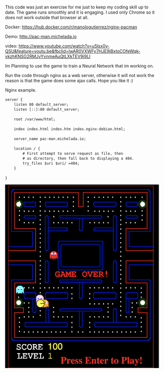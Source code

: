 This code was just an exercise for me just to keep my coding skill up to date. The game runs smoothly and it is engaging. I used only Chrome so it does not work outside that browser at all.

Docker: https://hub.docker.com/r/manologutierrez/nginx-pacman

Demo: http://pac-man.michelada.io

video: https://www.youtube.com/watch?v=u5lsx0y-QSU&feature=youtu.be&fbclid=IwAR0VXWFy7HJE9jBxtoCOfeWqk-ykzhKNSG2RMJvYvnmeAuQtLXkTEV9i9LI

Im Planning to use the game to train a Neural Network that im working on.

Run the code through nginx as a web server, otherwise it will not work the reason is that the game does some ajax calls. Hope you like it :)

Nginx example.
```
server {
	listen 80 default_server;
	listen [::]:80 default_server;

	root /var/www/html;

	index index.html index.htm index.nginx-debian.html;

	server_name pac-man.michelada.io;

	location / {
		# First attempt to serve request as file, then
		# as directory, then fall back to displaying a 404.
		try_files $uri $uri/ =404;
	}

}
```


![picture](pac-man.png)
